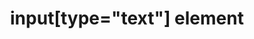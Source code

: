 ---
{
  "title": "input[type=\"text\"] element",
  "description": "",
  "category": "html",
  "keywords": [
    "input[type=\"text\"] element"
  ],
  "last_test_date": "2019-07-20",
  "test_results_url": "https://a11ysupport.io/tech/html/input(type-text)_element",
  "test_url": "https://a11ysupport.io/tech/html/input(type-text)_element",
  "notes_by_num": {
    "1": "HTML input with datalist test: The role is not consistently conveyed across browsers, and is often presented with a modifier (\"combo\" or \"has popup\") to convey the presence of the datalist.",
    "2": "HTML input with datalist test: Focus was sent back to the input and the input was announced",
    "3": "HTML input with datalist test: When paired with IE, JAWS does not alter the role to convey the datalist functionality.",
    "4": "HTML input with datalist test: unknown because it was not possible to navigate to a suggestion to activate",
    "5": "HTML input with datalist test: Unknown because it was not possible to navigate to a suggestion to activate",
    "6": "HTML input with datalist test: The value was announced after a suggestion was activated and focus was returned to the text input",
    "7": "HTML input with datalist test: The role is not consistently conveyed across browsers, and is often presented with a modifier (\"combo box\" or \"has popup\") to convey the presence of the datalist.",
    "8": "HTML input with datalist test: Focus was returned to the text input",
    "9": "HTML input with datalist test: The role is not consistently conveyed across browsers, and is often presented with a modifier (\"combo box\" or \"subMenu\") to convey the presence of the datalist.",
    "10": "HTML input with datalist test: Focus was returned to the text input but only the value was announced",
    "11": "HTML input with datalist test: value was announced and focus was returned to the text input.",
    "12": "Didn't convey its name",
    "13": "HTML input with datalist test: The activated suggestion was announced, and focus was moved to a new suggestion"
  },
  "stats": {
    "dragon_win": {
      "chrome": {
        "76-79": "y"
      }
    },
    "jaws": {
      "chrome": {
        "79-80": "y #1 #2"
      },
      "ie": {
        "11": "a #3 #4"
      },
      "firefox": {
        "72-73": "y #1 #5"
      }
    },
    "narrator": {
      "edge": {
        "44": "y #6"
      }
    },
    "nvda": {
      "chrome": {
        "76-80": "y #7 #8"
      },
      "firefox": {
        "68-73": "y #9 #10"
      }
    },
    "orca": {
      "firefox": {
        "69-73": "y"
      }
    },
    "talkback": {
      "and_chr": {
        "76-80": "y #11"
      }
    },
    "va_and": {
      "and_chr": {
        "77-79": "a #12"
      }
    },
    "vo_ios": {
      "ios_saf": {
        "12.3.1-13.3.1": "y #13"
      }
    },
    "vo_macos": {
      "safari": {
        "12.1.2-13.0.5": "a #8"
      }
    },
    "vc_ios": {
      "ios_saf": {
        "13.0-13.3.1": "y"
      }
    },
    "vc_macos": {
      "safari": {
        "13.0.5-13.0.2": "y"
      }
    },
    "wsr": {
      "edge": {
        "44": "a"
      },
      "chrome": {
        "77-79": "y"
      }
    }
  },
  "links": {
    "WHATWG HTML spec for input[type=\"text\"]": "https://html.spec.whatwg.org/multipage/input.html#text-(type=text)-state-and-search-state-(type=search)",
    "HTML AAM for the input[type=\"text\"]": "https://w3c.github.io/html-aam/#el-input-text"
  }
}
---